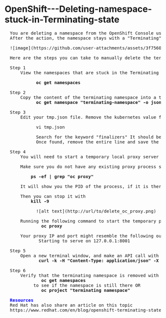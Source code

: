 # OpenShift---Deleting-namespace-stuck-in-Terminating-state
<pre>
  You are deleting a namespace from the OpenShift Console using the Options menu at the far right side of the project listing, selecting "Delete project".
  After the action, the namespace stays with a "Terminating" status on the RedHat OpenShift console and doesn't go away.
  
  ![image](https://github.com/user-attachments/assets/3f75600d-77df-4485-85e8-8f33a9808a62)

  Here are the steps you can take to manually delete the terminated namespace. 
  
  Step 1
      View the namespaces that are stuck in the Terminating state:<br>
            <b>oc get namespaces</b>

  Step 2
      Copy the content of the terminating namespace into a temporary file
            <b>oc get namespace "terminating-namespace" -o json > tmp.json </b>

  Step 3
      Edit your tmp.json file. Remove the kubernetes value from the finalizers field and save the file.

            vi tmp.json

            Search for the keyword "finalizers" It should be under the section <b>spec:</b>b>
            Once found, remove the entire line and save the file.  
  
  Step 4
      You will need to start a temporary local proxy server to let the local server talk to the remote OpenShift cluster. 

      Make sure you do not have any existing proxy process started. You can check this with the following command:

          <b>ps -ef | grep "oc proxy"</b>

      It will show you the PID of the process, if it is there

      Then you can stop it with
          <b>kill -9 <pid></b>

            ![alt text](http://url/to/delete_oc_proxy.png)

      Running the following command to start the temporary proxy process
              <b>oc proxy</b>

      Your proxy IP and port might resemble the following output:
             Starting to serve on 127.0.0.1:8001
            
  Step 5
      Open a new terminal window, and make an API call with your temporary proxy IP and port:
             <b>curl -k -H "Content-Type: application/json" -X PUT --data-binary @tmp.json http://127.0.0.1:8001/api/v1/namespaces/"terminating-namespace"/finalize</b>

  Step 6
      Verify that the terminating namespace is removed with :
              <b>oc get namespaces</b>
           to see if the namespace is still there OR
              <b>oc project "terminating namespace"</b>
                
  <b style='color:blue !important;'>Resources</b>
  Red Hat has also share an article on this topic
  https://www.redhat.com/en/blog/openshift-terminating-state
  
</pre>
